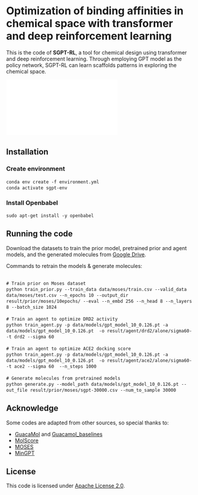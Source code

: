 # Optimization of binding affinities in chemical space with transformer and deep reinforcement learning

This is the code of **SGPT-RL**, a tool for chemical design using transformer and deep reinforcement learning. Through employing GPT model as the policy network, SGPT-RL can learn scaffolds patterns in exploring the chemical space.

![Workflow of SGPT-RL](./pipeline.pdf)


## Installation
### Create environment
```shell
conda env create -f environment.yml
conda activate sgpt-env
```
### Install Openbabel
```shell
sudo apt-get install -y openbabel
```


## Running the code
Download the datasets to train the prior model, pretrained prior and agent models, and the generated molecules from [Google Drive](https://drive.google.com/drive/folders/1HmlysSSg9umTQ4BpudWj8iqYW8QT1S95?usp=sharing).

Commands to retrain the models & generate molecules:
```shell

# Train prior on Moses dataset
python train_prior.py --train_data data/moses/train.csv --valid_data data/moses/test.csv --n_epochs 10 --output_dir result/prior/moses/10epochs/ --eval --n_embd 256 --n_head 8 --n_layers 8 --batch_size 1024

# Train an agent to optimize DRD2 activity
python train_agent.py -p data/models/gpt_model_10_0.126.pt -a data/models/gpt_model_10_0.126.pt  -o result/agent/drd2/alone/sigma60- -t drd2 --sigma 60

# Train an agent to optimize ACE2 docking score
python train_agent.py -p data/models/gpt_model_10_0.126.pt -a data/models/gpt_model_10_0.126.pt  -o result/agent/ace2/alone/sigma60- -t ace2 --sigma 60  --n_steps 1000

# Generate molecules from pretrained models
python generate.py --model_path data/models/gpt_model_10_0.126.pt --out_file result/prior/moses/sgpt-30000.csv --num_to_sample 30000

```

## Acknowledge

Some codes are adapted from other sources, so special thanks to:
* [GuacaMol](https://github.com/BenevolentAI/guacamol) and [Guacamol_baselines](https://github.com/BenevolentAI/guacamol_baselines)
* [MolScore](https://github.com/MorganCThomas/MolScore)
* [MOSES](https://github.com/molecularsets/moses)
* [MinGPT](https://github.com/karpathy/minGPT)

## License

This code is licensed under [Apache License 2.0](./LICENSE).
